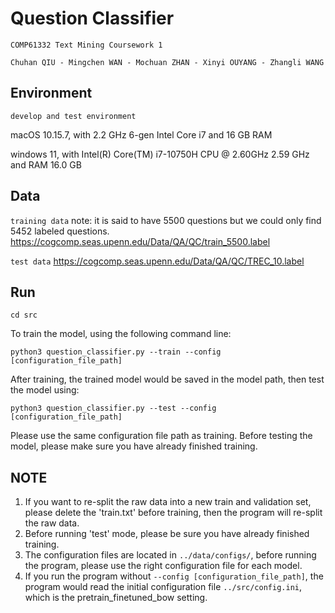 # Question Classifier

`COMP61332 Text Mining Coursework 1`

`Chuhan QIU - Mingchen WAN - Mochuan ZHAN - Xinyi OUYANG - Zhangli WANG`

## Environment
`develop and test environment`

macOS 10.15.7, with 2.2 GHz 6-gen Intel Core i7 and 16 GB RAM

windows 11, with Intel(R) Core(TM) i7-10750H CPU @ 2.60GHz 2.59 GHz and RAM 16.0 GB


## Data
`training data` note: it is said to have 5500 questions but we could only find 5452 labeled questions.
https://cogcomp.seas.upenn.edu/Data/QA/QC/train_5500.label

`test data` https://cogcomp.seas.upenn.edu/Data/QA/QC/TREC_10.label

## Run
```
cd src
```
To train the model, using the following command line:
```
python3 question_classifier.py --train --config [configuration_file_path]
```
After training, the trained model would be saved in the model path, then test the model using:
```
python3 question_classifier.py --test --config [configuration_file_path]
```
Please use the same configuration file path as training. Before testing the model, please make sure you have already finished training.

## NOTE
1. If you want to re-split the raw data into a new train and validation set, please delete the 'train.txt' before training, then the program will re-split the raw data.
2. Before running 'test' mode, please be sure you have already finished training.
3. The configuration files are located in `../data/configs/`, before running the program, please use the right configuration file for each model.
4. If you run the program without `--config [configuration_file_path]`, the program would read the initial configuration file `../src/config.ini`, which is the pretrain_finetuned_bow setting.
